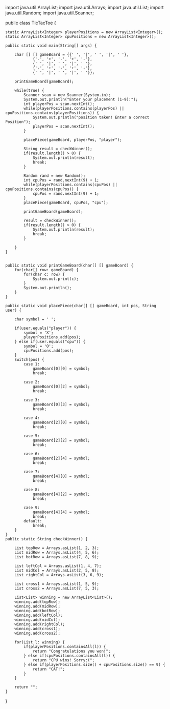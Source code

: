 import java.util.ArrayList;
import java.util.Arrays;
import java.util.List;
import java.util.Random;
import java.util.Scanner;

public class TicTacToe {
	
	static ArrayList<Integer> playerPositions = new ArrayList<Integer>();
	static ArrayList<Integer> cpuPositions = new ArrayList<Integer>();

	public static void main(String[] args) {
		
		char [] [] gameBoard = {{' ', '|', ' ', '|', ' '},
				{'-', '+', '-', '+', '-'},
				{' ', '|', ' ', '|', ' '}, 
				{'-', '+', '-', '+', '-'}, 
				{' ', '|', ' ', '|', ' '}};
		
		printGameBoard(gameBoard);
		
		while(true) {
			Scanner scan = new Scanner(System.in);
			System.out.println("Enter your placement (1-9):");
			int playerPos = scan.nextInt();
			while(playerPositions.contains(playerPos) || cpuPositions.contains(playerPositions)) {
				System.out.println("position taken! Enter a correct Position");
				playerPos = scan.nextInt();
			}
			
			placePiece(gameBoard, playerPos, "player");
			
			String result = checkWinner();
			if(result.length() > 0) {
				System.out.println(result);
				break;
			}
				
			Random rand = new Random();
			int cpuPos = rand.nextInt(9) + 1;
			while(playerPositions.contains(cpuPos) || cpuPositions.contains(cpuPos)) {
				cpuPos = rand.nextInt(9) + 1;
			}
			placePiece(gameBoard, cpuPos, "cpu");
			
			printGameBoard(gameBoard);
			
			result = checkWinner();
			if(result.length() > 0) {
				System.out.println(result);
				break;
			}
			
		}
	}
	
	
	public static void printGameBoard(char[] [] gameBoard) {
		for(char[] row: gameBoard) {
			for(char c: row) {
				System.out.print(c);
			}
			System.out.println();
		}
	}

	public static void placePiece(char[] [] gameBoard, int pos, String user) {
		
		char symbol = ' ';
		
		if(user.equals("player")) {
			symbol = 'X';
			playerPositions.add(pos);
		} else if(user.equals("cpu")) {
			symbol = 'O';
			cpuPositions.add(pos);
		}
		switch(pos) {
			case 1:
				gameBoard[0][0] = symbol;
				break;
				
			case 2:
				gameBoard[0][2] = symbol;
				break;
				
			case 3:
				gameBoard[0][3] = symbol;
				break;
				
			case 4:
				gameBoard[2][0] = symbol;
				break;
				
			case 5:
				gameBoard[2][2] = symbol;
				break;
				
			case 6:
				gameBoard[2][4] = symbol;
				break;
				
			case 7:
				gameBoard[4][0] = symbol;
				break;
				
			case 8:
				gameBoard[4][2] = symbol;
				break;
				
			case 9:
				gameBoard[4][4] = symbol;
				break;
			default:
				break;
		}
	}
	public static String checkWinner() {
		
		List topRow = Arrays.asList(1, 2, 3);
		List midRow = Arrays.asList(4, 5, 6);
		List botRow = Arrays.asList(7, 8, 9);
		
		List leftCol = Arrays.asList(1, 4, 7);
		List midCol = Arrays.asList(2, 5, 8);
		List rightCol = Arrays.asList(3, 6, 9);
		
		List cross1 = Arrays.asList(1, 5, 9);
		List cross2 = Arrays.asList(7, 5, 3);
		
		List<List> winning = new ArrayList<List>();
		winning.add(topRow);
		winning.add(midRow);
		winning.add(botRow);
		winning.add(leftCol);
		winning.add(midCol);
		winning.add(rightCol);
		winning.add(cross1);
		winning.add(cross2);
		
		for(List l: winning) {
			if(playerPositions.containsAll(l)) {
				return "Congratulations you won!";
			} else if(cpuPositions.containsAll(l)) {
				return "CPU wins! Sorry:(";
			} else if(playerPositions.size() + cpuPositions.size() == 9) {
				return "CAT!";
			}
		}
		
		return "";
	}
}
